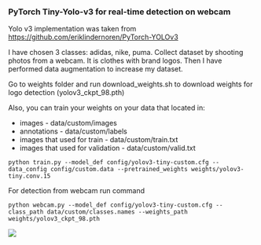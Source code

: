 ### PyTorch Tiny-Yolo-v3 for real-time detection on webcam

Yolo v3 implementation was taken from https://github.com/eriklindernoren/PyTorch-YOLOv3

I have chosen 3 classes: adidas, nike, puma. Collect dataset by shooting photos from a webcam. It is clothes with brand logos. Then I have performed data augmentation to increase my dataset. 

Go to weights folder and run download_weights.sh to download weights for logo detection (yolov3_ckpt_98.pth)

Also, you can train your weights on your data that located in:
* images - data/custom/images
* annotations - data/custom/labels
* images that used for train - data/custom/train.txt
* images that used for validation - data/custom/valid.txt

```
python train.py --model_def config/yolov3-tiny-custom.cfg --data_config config/custom.data --pretrained_weights weights/yolov3-tiny.conv.15
```

For detection from webcam run command
```
python webcam.py --model_def config/yolov3-tiny-custom.cfg --class_path data/custom/classes.names --weights_path weights/yolov3_ckpt_98.pth
```

![](logo_detection_example.gif)
